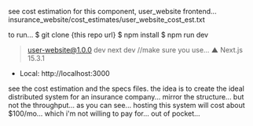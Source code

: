 see cost estimation for this component, user_website frontend...
insurance_website/cost_estimates/user_website_cost_est.txt


to run...
$ git clone {this repo url}
$ npm install
$ npm run dev

> user-website@1.0.0 dev
> next dev
//make sure you use...
   ▲ Next.js 15.3.1
   - Local: http://localhost:3000

see the cost estimation and the specs files.
the idea is to create the ideal distributed system for an insurance company...
mirror the structure...
but not the throughput...
as you can see...
hosting this system will cost about $100/mo...
which i'm not willing to pay for...
out of pocket...